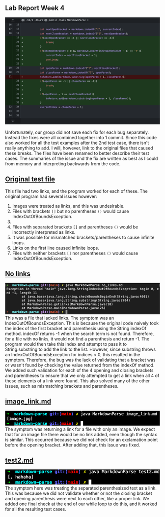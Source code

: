 ## Lab Report Week 4

![code_changes.png](code_changes.png)

Unfortunately, our group did not save each fix for each bug separately. Instead the fixes were all combined together into 1 commit. Since this code also worked for all the test examples after the 2nd test case, there isn't really anything to add.
I will, however, link to the original files that caused these breaks. The files have been renamed to better describe their test cases. The summaries of the issue and the fix are written as best as I could from memory and interpreting backwards from the code.

## [Original test file](test-file.md)

This file had two links, and the program worked for each of these. The original program had several issues however:

1. Images were treated as links, and this was undesirable.
2. Files with brackets `[]` but no parentheses `()` would cause IndexOutOfBoundsException.
3. 
3. Files with separated brackets `[]` and parentheses `()`  would be incorrectly interpreted as links.
4. It was possible for mismatched brackets/parentheses to cause infinite loops.
5. Links on the first line caused infinite loops.
6. Files with neither brackets `[]` nor parentheses `()` would cause IndexOutOfBoundsException.

## [No links](no_links.md)
![no_links_before_fix](no_links_before_fix.png)
This was a file that lacked links. The symptom was an IndexOutOfBoundsException. This is because the original code naively took the index of the first bracket and parenthesis using the String.indexOf method. indexOf returns -1 when the search term is not found. Therefore, for a file with no links, it would not find a parenthesis and return -1. The program would then take this index and attempt to pass it to String.substring to add the link to the list. However, since substring throws an IndexOutOfBoundsException for indices < 0, this resulted in the symptom. Therefore, the bug was the lack of validating that a bracket was or wasn't found by checking the value returned from the indexOf method. We added such validation for each of the 4 opening and closing brackets and parentheses to ensure that we only attempted to get a link when all 4 of these elements of a link were found. This also solved many of the other issues, such as mismatching brackets and parentheses.

## [image_link.md](image_link.md)
![image test](Image_Link_test.png)
The symptom was returning a link for a file with only an image. We expect that for an image file there would be no link added, even though the syntax is similar. This occurred because we did not check for an exclamation point before the opening bracket. After adding that, this issue was fixed.

## [test2.md](test2.md)
![separate parenthesis](Separate_Parenthesis.png)
The symptom here was treating the separated parenthesized text as a link. This was because we did not validate whether or not the closing bracket and opening parenthesis were next to each other, like a proper link. We added one final check at the end of our while loop to do this, and it worked for all the resulting test cases.